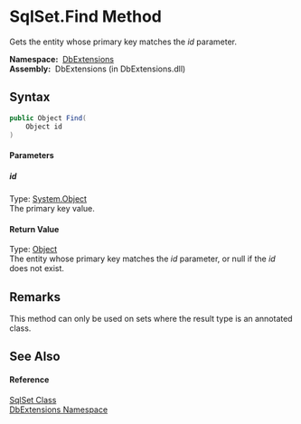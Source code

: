 SqlSet.Find Method
==================
Gets the entity whose primary key matches the *id* parameter.

  **Namespace:**  [DbExtensions][1]  
  **Assembly:**  DbExtensions (in DbExtensions.dll)

Syntax
------

```csharp
public Object Find(
	Object id
)
```

#### Parameters

##### *id*
Type: [System.Object][2]  
The primary key value.

#### Return Value
Type: [Object][2]  
 The entity whose primary key matches the *id* parameter, or null if the *id* does not exist. 

Remarks
-------
 This method can only be used on sets where the result type is an annotated class. 

See Also
--------

#### Reference
[SqlSet Class][3]  
[DbExtensions Namespace][1]  

[1]: ../README.md
[2]: http://msdn.microsoft.com/en-us/library/e5kfa45b
[3]: README.md